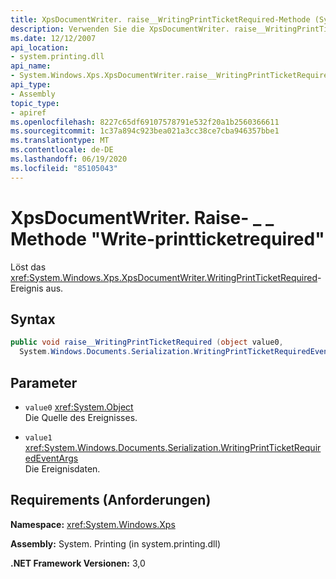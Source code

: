 ```yaml
---
title: XpsDocumentWriter. raise__WritingPrintTicketRequired-Methode (System. Windows. Xps)
description: Verwenden Sie die XpsDocumentWriter. raise__WritingPrintTicketRequired-Methode, die das Ereignis "Write-printticketrequired" für ein XPS-Dokument in .net auslöst.
ms.date: 12/12/2007
api_location:
- system.printing.dll
api_name:
- System.Windows.Xps.XpsDocumentWriter.raise__WritingPrintTicketRequired
api_type:
- Assembly
topic_type:
- apiref
ms.openlocfilehash: 8227c65df69107578791e532f20a1b2560366611
ms.sourcegitcommit: 1c37a894c923bea021a3cc38ce7cba946357bbe1
ms.translationtype: MT
ms.contentlocale: de-DE
ms.lasthandoff: 06/19/2020
ms.locfileid: "85105043"
---
```

# <a name="xpsdocumentwriterraise__writingprintticketrequired-method"></a>XpsDocumentWriter. Raise- \_ \_ Methode "Write-printticketrequired"

Löst das <xref:System.Windows.Xps.XpsDocumentWriter.WritingPrintTicketRequired>-Ereignis aus.

## <a name="syntax"></a>Syntax

```csharp
public void raise__WritingPrintTicketRequired (object value0,
  System.Windows.Documents.Serialization.WritingPrintTicketRequiredEventArgs value1);
```

## <a name="parameters"></a>Parameter

- `value0` <xref:System.Object>  
  Die Quelle des Ereignisses.

- `value1`  <xref:System.Windows.Documents.Serialization.WritingPrintTicketRequiredEventArgs>  
  Die Ereignisdaten.

## <a name="requirements"></a>Requirements (Anforderungen)

**Namespace:** <xref:System.Windows.Xps>

**Assembly:** System. Printing (in system.printing.dll)

**.NET Framework Versionen:** 3,0
